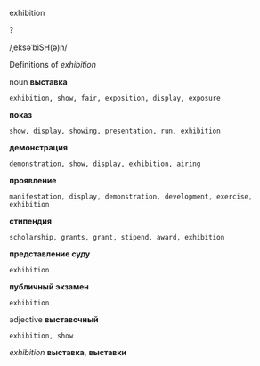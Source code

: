 exhibition

?

/ˌeksəˈbiSH(ə)n/

Definitions of _exhibition_

noun
**выставка**

    exhibition, show, fair, exposition, display, exposure
**показ**

    show, display, showing, presentation, run, exhibition
**демонстрация**

    demonstration, show, display, exhibition, airing
**проявление**

    manifestation, display, demonstration, development, exercise, exhibition
**стипендия**

    scholarship, grants, grant, stipend, award, exhibition
**представление суду**

    exhibition
**публичный экзамен**

    exhibition

adjective
**выставочный**

    exhibition, show

_exhibition_
**выставка**, **выставки**